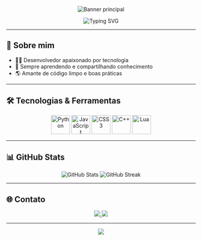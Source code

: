 <!-- Banner estilo YouTube -->
<p align="center">
  <img src="https://capsule-render.vercel.app/api?type=waving&color=0:1e90ff,100:00bfff&height=200&section=header&text=Bem-vindo%20ao%20meu%20GitHub!&fontSize=40&fontColor=ffffff&animation=fadeIn" alt="Banner principal"/>
</p>

<p align="center">
  <img src="https://readme-typing-svg.demolab.com?font=Fira+Code&size=28&pause=1000&color=1E90FF&center=true&vCenter=true&width=600&lines=Olá%2C+eu+sou+%3Cseu+nome%3E!;Desenvolvedor+Fullstack;Apaixonado+por+tecnologia+e+inovação" alt="Typing SVG" />
</p>

---

## 🚀 Sobre mim

- 👨‍💻 Desenvolvedor apaixonado por tecnologia
- 🎯 Sempre aprendendo e compartilhando conhecimento
- 🌎 Amante de código limpo e boas práticas

---

## 🛠️ Tecnologias & Ferramentas

<p align="center">
  <img src="https://cdn.jsdelivr.net/gh/devicons/devicon/icons/python/python-original.svg" width="50" height="50" alt="Python"/>
  <img src="https://cdn.jsdelivr.net/gh/devicons/devicon/icons/javascript/javascript-original.svg" width="50" height="50" alt="JavaScript"/>
  <img src="https://cdn.jsdelivr.net/gh/devicons/devicon/icons/css3/css3-original.svg" width="50" height="50" alt="CSS3"/>
  <img src="https://cdn.jsdelivr.net/gh/devicons/devicon/icons/cplusplus/cplusplus-original.svg" width="50" height="50" alt="C++"/>
  <img src="https://cdn.jsdelivr.net/gh/devicons/devicon/icons/lua/lua-original.svg" width="50" height="50" alt="Lua"/>
</p>

---

## 📊 GitHub Stats

<p align="center">
  <img src="https://github-readme-stats.vercel.app/api?username=SEU_USUARIO&show_icons=true&theme=tokyonight" alt="GitHub Stats"/>
  <img src="https://github-readme-streak-stats.herokuapp.com/?user=SEU_USUARIO&theme=tokyonight" alt="GitHub Streak"/>
</p>

---

## 🌐 Contato

<p align="center">
  <a href="https://www.linkedin.com/in/SEU_LINKEDIN/" target="_blank">
    <img src="https://img.shields.io/badge/LinkedIn-0077B5?style=for-the-badge&logo=linkedin&logoColor=white"/>
  </a>
  <a href="mailto:SEU_EMAIL">
    <img src="https://img.shields.io/badge/Email-D14836?style=for-the-badge&logo=gmail&logoColor=white"/>
  </a>
</p>

---

<p align="center">
  <img src="https://capsule-render.vercel.app/api?type=waving&color=0:1e90ff,100:00bfff&height=120&section=footer"/>
</p>
